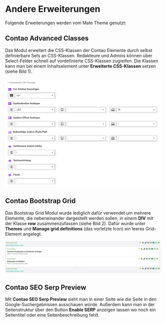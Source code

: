 
# Andere Erweiterungen

Folgende Erweiterungen werden vom Mate Theme genutzt:

## Contao Advanced Classes

Das Modul erweitert die CSS-Klassen der Contao Elemente durch selbst definierbare Sets an CSS-Klassen. Redakteure und Admins können über Select-Felder schnell auf vordefinierte CSS-Klassen zugreifen. Die Klassen kann man bei einem Inhaltselement unter **Erweiterte CSS-Klassen** setzen \(siehe Bild 1\).

![Bild 1: Erweiterte CSS-Klassen](../_images/mate-theme/advanced_classes.png)

## Contao Bootstrap Grid

Das Bootstrap Grid Modul wurde lediglich dafür verwendet um mehrere Elemente, die nebeneinander dargestellt werden sollen, in einem **DIV** mit der Klasse **row** zusammenzufassen \(siehe Bild 2\). Dafür wurde unter **Themes** und **Manage grid definitions** \(das vorletzte Icon\) ein leeres Grid-Element angelegt.

![Bild 2: Zwei Elemente mit einem Grid-Umschlag](../_images/mate-theme/bootstrap-grid.png "Title")

## Contao SEO Serp Preview

Mit **Contao SEO Serp Preview** sieht man in einer Seite wie die Seite in den Google-Suchergebnissen ausschauen würde. Außerdem kann man in der Seitenstruktur über den Button **Enable SERP** anzeigen lassen wo noch ein Seitentitel oder eine Seitenbeschreibung fehlt.
